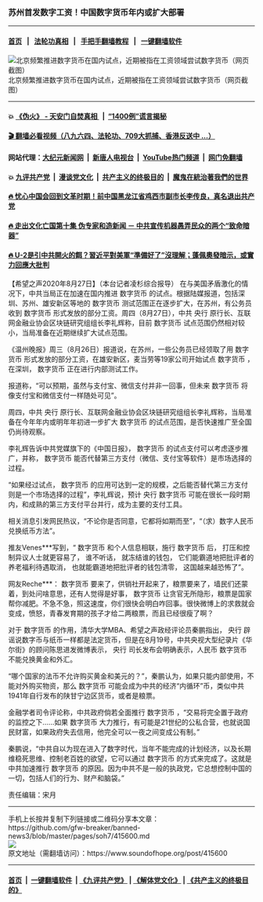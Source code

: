 ### 苏州首发数字工资！中国数字货币年内或扩大部署
------------------------

#### [首页](https://github.com/gfw-breaker/banned-news3/blob/master/README.md) &nbsp;&nbsp;|&nbsp;&nbsp; [法轮功真相](https://github.com/begood0513/basic/blob/master/README.md)  &nbsp;&nbsp;|&nbsp;&nbsp; [手把手翻墙教程](https://github.com/gfw-breaker/guides/wiki)  &nbsp;&nbsp;|&nbsp;&nbsp; [一键翻墙软件](https://github.com/gfw-breaker/nogfw/blob/master/README.md)  



<div><img alt="北京频繁推进数字货币在国内试点，近期被指在工资领域尝试数字货币（网页截图）" src="https://img.soundofhope.org/2020-08/sharedscreenshot-1598511553928.jpg"/>
<br/><figcaption class="caption">
 北京频繁推进数字货币在国内试点，近期被指在工资领域尝试数字货币（网页截图）
</figcaption></div><hr/>

#### 💥 [《伪火》 - 天安门自焚真相 ](http://141.164.51.119:10000/videos/blog/weihuo.html)&nbsp; |&nbsp; [“1400例”谎言揭秘  ](http://141.164.51.119:10000/videos/blog/jiexi1400.html)

#### [ 🎬  翻墙必看视频（八九六四、法轮功、709大抓捕、香港反送中 ...）](https://github.com/gfw-breaker/links/blob/master/banned.md)

#### 网站代理：[大纪元新闻网](http://167.172.10.89:10080/gb/) &nbsp;|&nbsp; [新唐人电视台](http://167.172.10.89:8808/gb/)  &nbsp;|&nbsp; [YouTube热门频道](http://158.247.203.241/youtube.html) &nbsp;|&nbsp; [网门免翻墙](http://158.247.203.241:11000/show.aspx?name=ogHome)

#### 💥 [九评共产党](http://141.164.51.119:10000/videos/res/jiuping/)&nbsp; |&nbsp; [漫谈党文化](http://141.164.51.119:10000/videos/res/mtdwh/)&nbsp; |&nbsp; [共产主义的终极目的](http://141.164.51.119:10000/videos/res/zjmd/)&nbsp; |&nbsp; [魔鬼在統治著我們的世界](http://141.164.51.119:10000/videos/res/TheSpecter/)  

#### [ 🔥  忧心中国会回到文革时期！前中国黑龙江省鸡西市副市长李传良，真名退出共产党](http://141.164.51.119:10000/videos/news/quit01.html)

#### [ 🔥  走出文化亡国第十集 伪专家和造新闻 － 中共宣传机器愚弄民众的两个“致命暗器”](http://141.164.51.119:10000/videos/news/../res/zcwhwg/index.html)

#### [ 🔥  U-2是引中共開火的餌？習近平對美軍“準備好了”沒理解；蓬佩奧發暗示，或實力回應大批判](http://141.164.51.119:10000/videos/news/wenzhao01.html)

<div><div class="Content__Wrapper sc-1bvya0-0 grZQxZ">
 <p class="meta-top">
  <span class="meta">
   【希望之声2020年8月27日】（本台记者凌杉综合报导）
  </span>
  在与美国矛盾激化的情况下，中共当局正在加速在国内推进
  <ok href="/term/10493">
   数字货币
  </ok>
  的试点。根据陆媒报道，包括深圳、苏州、雄安新区等地的
  <ok href="/term/10493">
   数字货币
  </ok>
  测试范围正在逐步扩大，在苏州，有公务员收到
  <ok href="/term/10493">
   数字货币
  </ok>
  形式发放的部分工资。周四（8月27日），中共
  <ok href="/term/18947">
   央行
  </ok>
  原行长、互联网金融业协会区块链研究组组长李礼辉称，目前
  <ok href="/term/10493">
   数字货币
  </ok>
  试点范围仍然相对较小，当局准备在近期继续扩大试点范围。
 </p>
 <p>
  《温州晚报》周三（8月26日）报道说，在苏州，一些公务员已经领取了用
  <ok href="/term/10493">
   数字货币
  </ok>
  形式发放的部分工资，在雄安新区，麦当劳等19家公司开始试点
  <ok href="/term/10493">
   数字货币
  </ok>
  ，在深圳，
  <ok href="/term/10493">
   数字货币
  </ok>
  正在进行内部测试工作。
 </p>
 <div class="AD_Embed__Wrap-sc-1xslmin-0 igMuqX module desktop">
  <div>
  </div>
 </div>
 <p>
  报道称，“可以预期，虽然与支付宝、微信支付并非一回事，但未来
  <ok href="/term/10493">
   数字货币
  </ok>
  将像支付宝和微信支付一样随处可见”。
 </p>
 <p>
  周四，中共
  <ok href="/term/18947">
   央行
  </ok>
  原行长、互联网金融业协会区块链研究组组长李礼辉称，当局准备在今年年内或明年年初进一步扩大
  <ok href="/term/10493">
   数字货币
  </ok>
  的试点范围，是否快速推广至全国仍尚待观察。
 </p>
 <p>
  李礼辉告诉中共党媒旗下的《中国日报》，
  <ok href="/term/10493">
   数字货币
  </ok>
  的试点支付可以考虑逐步推广，并称，
  <ok href="/term/10493">
   数字货币
  </ok>
  能否代替第三方支付（微信、支付宝等软件）是市场选择的过程。
 </p>
 <p>
  “如果经过试点，
  <ok href="/term/10493">
   数字货币
  </ok>
  的应用可达到一定的规模，之后能否替代第三方支付则是一个市场选择的过程”，李礼辉说，预计
  <ok href="/term/18947">
   央行
  </ok>
  <ok href="/term/10493">
   数字货币
  </ok>
  可能在很长一段时期内，和成熟的第三方支付平台并行，成为主要的支付工具。
 </p>
 <p>
  相关消息引发网民热议，“不论你是否同意，它都将如期而至”，“（求）数字人民币兑换纸币方法”。
 </p>
 <p>
  推友Venes***写到，“
  <ok href="/term/10493">
   数字货币
  </ok>
  和个人信息相联，施行
  <ok href="/term/10493">
   数字货币
  </ok>
  后， 打压和控制异议人士就更容易了， 谁不听话， 就冻结谁的钱包， 它们能霸道地把批评者的养老福利待遇取消， 也就能霸道地把批评者的钱包清零， 这国越来越恐怖了”。
 </p>
 <p>
  网友Reche***：
  <ok href="/term/10493">
   数字货币
  </ok>
  要来了，供销社开起来了，粮票要来了，墙民们还蒙着，到处问啥意思，还有人觉得是好事，
  <ok href="/term/10493">
   数字货币
  </ok>
  让贪官无所隐形，粮票是国家帮你减肥。不急不急，照这速度，你们很快会明白咋回事。很快微博上的求救就会变成，愤怒，青春发育期的孩子才给二两粮票，而且已经很瘦了啊？
 </p>
 <p>
  对于
  <ok href="/term/10493">
   数字货币
  </ok>
  的作用，清华大学MBA、希望之声政经评论员秦鹏指出，
  <ok href="/term/18947">
   央行
  </ok>
  辟谣说数字币与纸币一样都是法定货币，但是在8月19号，中共央视大型纪录片《华尔街》的顾问陈思进发微博表示，
  <ok href="/term/18947">
   央行
  </ok>
  司长发布会明确表示，人民币
  <ok href="/term/10493">
   数字货币
  </ok>
  不能兑换黄金和外汇。
 </p>
 <p>
  “哪个国家的法币不允许购买黄金和美元的？”，秦鹏认为，如果只能内部使用，不能对外购买物资，那么
  <ok href="/term/10493">
   数字货币
  </ok>
  可能会成为中共的经济“内循环”币，类似中共1941年自行发布的陕甘宁边区货币，或者是粮票。
 </p>
 <p>
  金融学者司令评论称，中共政府倘若全面推行
  <ok href="/term/10493">
   数字货币
  </ok>
  ，“交易将完全置于政府的监控之下......如果
  <ok href="/term/10493">
   数字货币
  </ok>
  大力推行，有可能是21世纪的公私合营，也就说国民财富，如果政府失去信用，他完全可以一夜之间变成公有制。”
 </p>
 <p>
  秦鹏说，“中共自以为现在进入了数字时代，当年不能完成的计划经济，以及长期维稳死思维、控制老百姓的欲望，它可以通过
  <ok href="/term/10493">
   数字货币
  </ok>
  的方式来完成了。这就是中共加速推行
  <ok href="/term/10493">
   数字货币
  </ok>
  的原因。因为中共不是一般的执政党，它总想控制中国的一切，包括人们的行为、财产和脑袋。”
 </p>
 <p class="meta-btm">
  责任编辑：宋月
 </p>
</div>
</div>
<hr/>
手机上长按并复制下列链接或二维码分享本文章：<br/>
https://github.com/gfw-breaker/banned-news3/blob/master/pages/soh7/415600.md <br/>
<a href='https://github.com/gfw-breaker/banned-news3/blob/master/pages/soh7/415600.md'><img src='https://github.com/gfw-breaker/banned-news3/blob/master/pages/soh7/415600.md.png'/></a> <br/>
原文地址（需翻墙访问）：https://www.soundofhope.org/post/415600


------------------------
#### [首页](https://github.com/gfw-breaker/banned-news3/blob/master/README.md) &nbsp;|&nbsp; [一键翻墙软件](https://github.com/gfw-breaker/nogfw/blob/master/README.md) &nbsp;| [《九评共产党》](https://github.com/gfw-breaker/9ping.md/blob/master/README.md#九评之一评共产党是什么) | [《解体党文化》](https://github.com/gfw-breaker/jtdwh.md/blob/master/README.md) | [《共产主义的终极目的》](https://github.com/gfw-breaker/gczydzjmd.md/blob/master/README.md)


<img src='http://gfw-breaker.win/banned-news3/pages/soh7/415600.md' width='0px' height='0px'/>